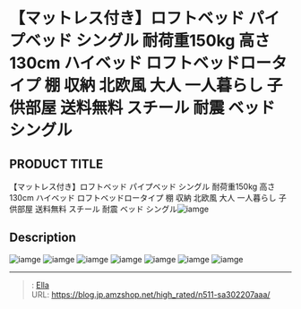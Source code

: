 # 【マットレス付き】ロフトベッド パイプベッド シングル 耐荷重150kg 高さ130cm ハイベッド ロフトベッドロータイプ 棚 収納 北欧風  大人 一人暮らし 子供部屋 送料無料 スチール 耐震 ベッド シングル


## PRODUCT TITLE 

【マットレス付き】ロフトベッド パイプベッド シングル 耐荷重150kg 高さ130cm ハイベッド ロフトベッドロータイプ 棚 収納 北欧風  大人 一人暮らし 子供部屋 送料無料 スチール 耐震 ベッド シングル![iamge](https://b2bfiles1.gigab2b.cn/image/wkseller/303/20230607_e3df08d16afc890f2aa0641998e1e771.jpg)

## Description











![iamge](https://b2bfiles1.gigab2b.cn/image/wkseller/303/20230418_2de45b72e3a84562abb9a47977b4ee40.jpg)
![iamge](https://b2bfiles1.gigab2b.cn/image/wkseller/303/197100床垫/深灰/20201021_b717ce14985c76dc0b4b74b0b96a4883.jpg)
![iamge](https://b2bfiles1.gigab2b.cn/image/wkseller/303/197100床垫/20201021_7aa861f53b296dca49469cc3617f43cb.jpg)
![iamge](https://b2bfiles1.gigab2b.cn/image/wkseller/303/197100床垫/20201022_929695a94120cd246f1b9cf2444dd0ad.jpg)
![iamge](https://b2bfiles1.gigab2b.cn/image/wkseller/303/20230418_f70237f7403f3a9252eb9d8b0bae4dd0.jpg)
![iamge](https://b2bfiles1.gigab2b.cn/image/wkseller/303/20230418_f489f0a9e6ad87ae85bde25b9114fb3f.jpg)
![iamge](https://b2bfiles1.gigab2b.cn/image/wkseller/303/20230418_0e834a758bf75599751553dd72a0b8fe.jpg)


---

> : [Ella](https://blog.jp.amzshop.net/)  
> URL: https://blog.jp.amzshop.net/high_rated/n511-sa302207aaa/  

